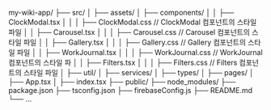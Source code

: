 my-wiki-app/
├── src/
│ ├── assets/
│ ├── components/
│ │ ├── ClockModal.tsx
│ │ │ ├── ClockModal.css // ClockModal 컴포넌트의 스타일 파일
│ │ ├── Carousel.tsx
│ │ │ ├── Carousel.css // Carousel 컴포넌트의 스타일 파일
│ │ ├── Gallery.tsx
│ │ │ ├── Gallery.css // Gallery 컴포넌트의 스타일 파일
│ │ ├── WorkJournal.tsx
│ │ │ ├── WorkJournal.css // WorkJournal 컴포넌트의 스타일 파
│ │ ├── Filters.tsx
│ │ │ ├── Filters.css // Filters 컴포넌트의 스타일 파일
│ ├── util/
│ ├── services/
│ ├── types/
│ ├── pages/
│ ├── App.tsx
│ ├── index.tsx
├── public/
├── node_modules/
├── package.json
├── tsconfig.json
├── firebaseConfig.js
├── README.md
└── ...
